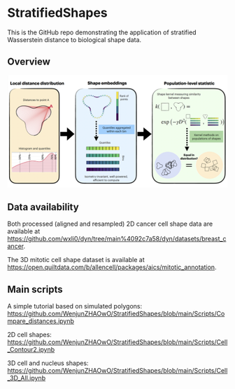 # StratifiedShapes

This is the GitHub repo demonstrating the application of stratified Wasserstein distance to biological shape data.

## Overview

![Alt text](https://github.com/WenjunZHAOwO/StratifiedShapes/blob/main/Flowchart.png)


## Data availability

Both processed (aligned and resampled) 2D cancer cell shape data are available at https://github.com/wxli0/dyn/tree/main%4092c7a58/dyn/datasets/breast_cancer. 

The 3D mitotic cell shape dataset is available at https://open.quiltdata.com/b/allencell/packages/aics/mitotic_annotation.

## Main scripts

A simple tutorial based on simulated polygons: https://github.com/WenjunZHAOwO/StratifiedShapes/blob/main/Scripts/Compare_distances.ipynb

2D cell shapes: https://github.com/WenjunZHAOwO/StratifiedShapes/blob/main/Scripts/Cell_Contour2.ipynb

3D cell and nucleus shapes: https://github.com/WenjunZHAOwO/StratifiedShapes/blob/main/Scripts/Cell_3D_All.ipynb



